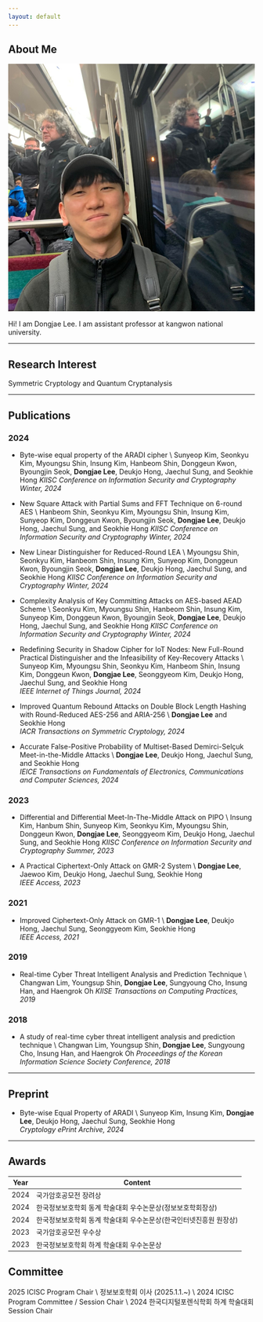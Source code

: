 ```yaml
---
layout: default
---
```


## About Me

<img class="profile-picture" src="face.jpg">

Hi! I am Dongjae Lee. I am assistant professor at kangwon national university.

---

## Research Interest

Symmetric Cryptology and Quantum Cryptanalysis

---

## Publications

### 2024

- Byte-wise equal property of the ARADI cipher \\
Sunyeop Kim, Seonkyu Kim, Myoungsu Shin, Insung Kim, Hanbeom Shin, Donggeun Kwon, Byoungjin Seok, **Dongjae Lee**, Deukjo Hong, Jaechul Sung, and Seokhie Hong
*KIISC Conference on Information Security and Cryptography Winter, 2024*

- New Square Attack with Partial Sums and FFT Technique on 6-round AES \\
Hanbeom Shin, Seonkyu Kim, Myoungsu Shin, Insung Kim, Sunyeop Kim, Donggeun Kwon, Byoungjin Seok, **Dongjae Lee**, Deukjo Hong, Jaechul Sung, and Seokhie Hong
*KIISC Conference on Information Security and Cryptography Winter, 2024*

- New Linear Distinguisher for Reduced-Round LEA \\
Myoungsu Shin, Seonkyu Kim, Hanbeom Shin, Insung Kim, Sunyeop Kim, Donggeun Kwon, Byoungjin Seok, **Dongjae Lee**, Deukjo Hong, Jaechul Sung, and Seokhie Hong
*KIISC Conference on Information Security and Cryptography Winter, 2024*

- Complexity Analysis of Key Committing Attacks on AES-based AEAD Scheme \\
Seonkyu Kim, Myoungsu Shin, Hanbeom Shin, Insung Kim, Sunyeop Kim, Donggeun Kwon, Byoungjin Seok, **Dongjae Lee**, Deukjo Hong, Jaechul Sung, and Seokhie Hong
*KIISC Conference on Information Security and Cryptography Winter, 2024*

- Redefining Security in Shadow Cipher for IoT Nodes: New Full-Round Practical Distinguisher and the Infeasibility of Key-Recovery Attacks \\
Sunyeop Kim, Myoungsu Shin, Seonkyu Kim, Hanbeom Shin, Insung Kim, Donggeun Kwon, **Dongjae Lee**, Seonggyeom Kim, Deukjo Hong, Jaechul Sung, and Seokhie Hong  
*IEEE Internet of Things Journal, 2024*

- Improved Quantum Rebound Attacks on Double Block Length Hashing with Round-Reduced AES-256 and ARIA-256 \\
**Dongjae Lee** and Seokhie Hong  
*IACR Transactions on Symmetric Cryptology, 2024*

- Accurate False-Positive Probability of Multiset-Based Demirci-Selçuk Meet-in-the-Middle Attacks \\
**Dongjae Lee**, Deukjo Hong, Jaechul Sung, and Seokhie Hong  
*IEICE Transactions on Fundamentals of Electronics, Communications and Computer Sciences, 2024*

### 2023

- Differential and Differential Meet-In-The-Middle Attack on PIPO \\
Insung Kim, Hanbum Shin, Sunyeop Kim, Seonkyu Kim, Myoungsu Shin, Donggeun Kwon, **Dongjae Lee**, Seonggyeom Kim, Deukjo Hong, Jaechul Sung, and Seokhie Hong
*KIISC Conference on Information Security and Cryptography Summer, 2023*

-  A Practical Ciphertext-Only Attack on GMR-2 System \\
**Dongjae Lee**, Jaewoo Kim, Deukjo Hong, Jaechul Sung, Seokhie Hong  
*IEEE Access, 2023*

### 2021

- Improved Ciphertext-Only Attack on GMR-1 \\
**Dongjae Lee**, Deukjo Hong, Jaechul Sung, Seonggyeom Kim, Seokhie Hong  
*IEEE Access, 2021*

### 2019

- Real-time Cyber Threat Intelligent Analysis and Prediction Technique \\
Changwan Lim, Youngsup Shin, **Dongjae Lee**, Sungyoung Cho, Insung Han, and Haengrok Oh
*KIISE Transactions on Computing Practices, 2019*

### 2018

- A study of real-time cyber threat intelligent analysis and prediction technique \\
Changwan Lim, Youngsup Shin, **Dongjae Lee**, Sungyoung Cho, Insung Han, and Haengrok Oh
*Proceedings of the Korean Information Science Society Conference, 2018*


---

## Preprint

- Byte-wise Equal Property of ARADI \\
Sunyeop Kim, Insung Kim, **Dongjae Lee**, Deukjo Hong, Jaechul Sung, Seokhie Hong  
*Cryptology ePrint Archive, 2024*

---

## Awards

Year | Content 
-----|-------
2024 | 국가암호공모전 장려상
2024 | 한국정보보호학회 동계 학술대회 우수논문상(정보보호학회장상)
2024 | 한국정보보호학회 동계 학술대회 우수논문상(한국인터넷진흥원 원장상)
2023 | 국가암호공모전 우수상
2023 | 한국정보보호학회 하계 학술대회 우수논문상

## Committee
2025 ICISC Program Chair \\
정보보호학회 이사 (2025.1.1.~) \\
2024 ICISC Program Committee / Session Chair \\
2024 한국디지털포렌식학회 하계 학술대회 Session Chair